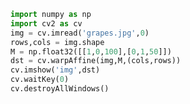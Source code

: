 ```python
import numpy as np
import cv2 as cv
img = cv.imread('grapes.jpg',0)
rows,cols = img.shape
M = np.float32([[1,0,100],[0,1,50]])
dst = cv.warpAffine(img,M,(cols,rows))
cv.imshow('img',dst)
cv.waitKey(0)
cv.destroyAllWindows()
```


```python

```


```python

```


```python

```
